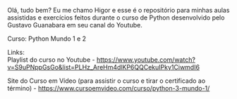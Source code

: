 Olá, tudo bem? Eu me chamo Higor e esse é o repositório para minhas aulas assistidas e exercícios feitos durante o curso de Python desenvolvido pelo Gustavo Guanabara em seu canal do Youtube.

Curso: Python Mundo 1 e 2

Links: <br />
Playlist do curso no Youtube - https://www.youtube.com/watch?v=S9uPNppGsGo&list=PLHz_AreHm4dlKP6QQCekuIPky1CiwmdI6

Site do Curso em Vídeo (para assistir o curso e tirar o certificado ao término) - https://www.cursoemvideo.com/curso/python-3-mundo-1/